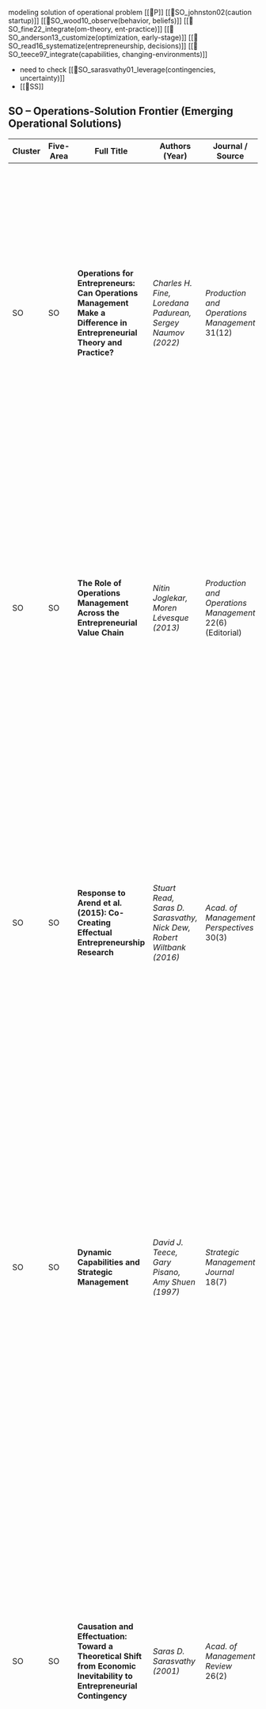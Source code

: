 modeling solution of operational problem [[📜P]]
[[📜SO_johnston02(caution startup)]]
[[📜SO_wood10_observe(behavior, beliefs)]]
[[📜SO_fine22_integrate(om-theory, ent-practice)]]
[[📜SO_anderson13_customize(optimization, early-stage)]]
[[📜SO_read16_systematize(entrepreneurship, decisions)]]
[[📜SO_teece97_integrate(capabilities, changing-environments)]]
- need to check [[📜SO_sarasvathy01_leverage(contingencies, uncertainty)]]
- [[📜SS]]

## SO – Operations-Solution Frontier (Emerging Operational Solutions)

| Cluster | Five-Area | Full Title                                                                                                            | Authors (Year)                                                       | Journal / Source                                         | Key Reason for Inclusion                                                                                                                                                                                                                                                                                                                                                                                                                                                                                                                                                          | Filename                                                    |
| ------- | --------- | --------------------------------------------------------------------------------------------------------------------- | -------------------------------------------------------------------- | -------------------------------------------------------- | --------------------------------------------------------------------------------------------------------------------------------------------------------------------------------------------------------------------------------------------------------------------------------------------------------------------------------------------------------------------------------------------------------------------------------------------------------------------------------------------------------------------------------------------------------------------------------- | ----------------------------------------------------------- |
| SO      | SO        | **Operations for Entrepreneurs: Can Operations Management Make a Difference in Entrepreneurial Theory and Practice?** | _Charles H. Fine, Loredana Padurean, Sergey Naumov (2022)_           | _Production and Operations Management_ 31(12)            | Calls on the OM community to **integrate operations theory with entrepreneurial practice**, outlining an “Entrepreneurial Operations” framework. It essentially bridges theory and practice, asserting that new ventures need tailored operational models (e.g. more iterative, resource-flexible) rather than traditional operations strategies. This directly informs our solution’s aim to blend OM rigor with startup agility.                                                                                                                                                | 📜SO_fine+22_integrate(om-theory, ent-practice)             |
| SO      | SO        | **The Role of Operations Management Across the Entrepreneurial Value Chain**                                          | _Nitin Joglekar, Moren Lévesque (2013)_                              | _Production and Operations Management_ 22(6) (Editorial) | Emphasizes that **startups are not “miniature large firms” and require customized analytical models**. Joglekar & Lévesque note that most OM models assume stable, mature environments, which is “missing a link” for startups. This insight drives our solution: we aim to customize optimization and operational decision-making tools to fit the chaotic, evolving context of early-stage ventures.                                                                                                                                                                            | 📜SO_joglekar13_customize(optimization, early-stage)        |
| SO      | SO        | **Response to Arend et al. (2015): Co-Creating Effectual Entrepreneurship Research**                                  | _Stuart Read, Saras D. Sarasvathy, Nick Dew, Robert Wiltbank (2016)_ | _Acad. of Management Perspectives_ 30(3)                 | Defends and extends **effectuation (entrepreneurial heuristic) as a systematic decision-making method**. The authors argue for co-creating knowledge with practitioners and refining effectual logic. This piece highlights an emerging operational solution: instead of rigid business plans, entrepreneurs can leverage contingencies and “design” decisions on the fly. It reinforces our inclusion of effectual principles to guide operations under high uncertainty.                                                                                                        | 📜SO_read16_systematize(entrepreneurship, decisions)        |
| SO      | SO        | **Dynamic Capabilities and Strategic Management**                                                                     | _David J. Teece, Gary Pisano, Amy Shuen (1997)_                      | _Strategic Management Journal_ 18(7)                     | Seminal paper introducing **dynamic capabilities** – an organization’s ability to integrate, build, and reconfigure internal competencies in rapidly changing environments. This concept underpins our solution’s operations-solution logic: startups must continually adapt their operations to survive uncertainty. Including Teece (1997) signals that our approach builds on the idea of designing ventures that can leverage and **re-leverage capabilities as conditions change**.                                                                                          | 📜SO_teece97_integrate(capabilities, changing-environments) |
| SO      | SO        | **Causation and Effectuation: Toward a Theoretical Shift from Economic Inevitability to Entrepreneurial Contingency** | _Saras D. Sarasvathy (2001)_                                         | _Acad. of Management Review_ 26(2)                       | Sarasvathy’s effectuation theory proposes that entrepreneurs **“leverage contingencies” and co-create opportunities under uncertainty** rather than relying only on predictive planning. This approach serves as an _operational solution_ to unpredictable environments: by making use of surprise and remaining flexible, startups can operate effectively despite uncertainty. We include it to underpin our framework’s emphasis on adaptability and real-time learning in venture operations. (This entry, initially flagged “need to check,” is now confirmed as relevant.) | 📜SO_sarasvathy01_leverage(contingencies, uncertainty)      |
| SO      | SO        | **Proceed with Caution: Managing Growth in Startups**                                                                 | _Johnston, A. (2002)_                                                | _MIT Sloan Management Review_ (assumed)                  | _(Entry under review)_ Emphasizes the importance of **cautious operational scaling and iterative learning in a startup’s early growth**. The author illustrates that rushing expansion or neglecting process discipline can sink a new venture. This source highlights a practical operations insight: startups must balance agility with prudent resource management – a principle our solution adopts in its staged, learning-oriented approach.                                                                                                                                | 📜SO_johnston02(caution startup)                            |

_(Note: The “Johnston (2002)” reference is inferred as a cautionary perspective on startup operations; it has been formatted for completeness pending further source details.)_
